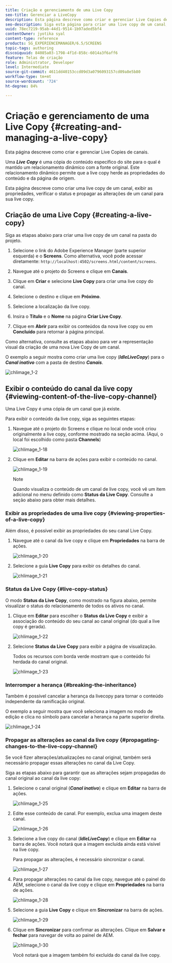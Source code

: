 ```yaml
---
title: Criação e gerenciamento de uma Live Copy
seo-title: Gerenciar a LiveCopy
description: Esta página descreve como criar e gerenciar Live Copies de canais.
seo-description: Siga esta página para criar uma live copy de um canal, exibir as propriedades, verificar o status e propagar as alterações de um canal para sua live copy.
uuid: 78ec7219-95ab-44d1-9514-1b97aded5bf4
contentOwner: jyotika syal
content-type: reference
products: SG_EXPERIENCEMANAGER/6.5/SCREENS
topic-tags: authoring
discoiquuid: 84085a03-1798-4f1d-858c-6014a3f6aff6
feature: Telas de criação
role: Administrator, Developer
level: Intermediate
source-git-commit: 4611dd40153ccd09d3a0796093157cd09a8e5b80
workflow-type: tm+mt
source-wordcount: '724'
ht-degree: 84%

---
```



# Criação e gerenciamento de uma Live Copy {#creating-and-managing-a-live-copy}

Esta página descreve como criar e gerenciar Live Copies de canais.

Uma ***Live Copy*** é uma cópia do conteúdo específico do site para o qual é mantido um relacionamento dinâmico com a fonte original. Este relacionamento dinâmico permite que a live copy herde as propriedades do conteúdo e da página de origem.

Esta página descreve como criar uma live copy de um canal, exibir as propriedades, verificar o status e propagar as alterações de um canal para sua live copy.


## Criação de uma Live Copy {#creating-a-live-copy}

Siga as etapas abaixo para criar uma live copy de um canal na pasta do projeto.

1. Selecione o link do Adobe Experience Manager (parte superior esquerda) e o **Screens**. Como alternativa, você pode acessar diretamente: `http://localhost:4502/screens.html/content/screens`.

1. Navegue até o projeto do Screens e clique em **Canais**.
1. Clique em **Criar** e selecione **Live Copy** para criar uma live copy do canal.

1. Selecione o destino e clique em **Próximo**.
1. Selecione a localização da live copy.
1. Insira o **Título** e o **Nome** na página **Criar Live Copy**.

1. Clique em **Abrir** para exibir os conteúdos da nova live copy ou em **Concluído** para retornar à página principal.

Como alternativa, consulte as etapas abaixo para ver a representação visual da criação de uma nova Live Copy de um canal.

O exemplo a seguir mostra como criar uma live copy (***IdleLiveCopy***) para o ***Canal inativo*** com a pasta de destino ***Canais***.

![chlimage_1-2](assets/chlimage_1-2.gif)

## Exibir o conteúdo do canal da live copy {#viewing-content-of-the-live-copy-channel}

Uma Live Copy é uma cópia de um canal que já existe.

Para exibir o conteúdo da live copy, siga as seguintes etapas:

1. Navegue até o projeto do Screens e clique no local onde você criou originalmente a live copy, conforme mostrado na seção acima. (Aqui, o local foi escolhido como pasta **Channels**)

   ![chlimage_1-18](assets/chlimage_1-18.png)

1. Clique em **Editar** na barra de ações para exibir o conteúdo no canal.

   ![chlimage_1-19](assets/chlimage_1-19.png)

   >[!NOTE]
   >
   >Quando visualiza o conteúdo de um canal de live copy, você vê um item adicional no menu definido como **Status da Live Copy**. Consulte a seção abaixo para obter mais detalhes.

### Exibir as propriedades de uma live copy {#viewing-properties-of-a-live-copy}

Além disso, é possível exibir as propriedades do seu canal Live Copy.

1. Navegue até o canal da live copy e clique em **Propriedades** na barra de ações.

   ![chlimage_1-20](assets/chlimage_1-20.png)

1. Selecione a guia **Live Copy** para exibir os detalhes do canal.

   ![chlimage_1-21](assets/chlimage_1-21.png)

### Status da Live Copy    {#live-copy-status}

O modo **Status da Live Copy**, como mostrado na figura abaixo, permite visualizar o status do relacionamento de todos os ativos no canal.

1. Clique em **Editar** para escolher o **Status da Live Copy** e exibir a associação do conteúdo do seu canal ao canal original (do qual a live copy é gerada).

   ![chlimage_1-22](assets/chlimage_1-22.png)

1. Selecione **Status da Live Copy** para exibir a página de visualização.

   Todos os recursos com borda verde mostram que o conteúdo foi herdada do canal original.

   ![chlimage_1-23](assets/chlimage_1-23.png)

### Interromper a herança {#breaking-the-inheritance}

Também é possível cancelar a herança da livecopy para tornar o conteúdo independente da ramificação original.

O exemplo a seguir mostra que você seleciona a imagem no modo de edição e clica no símbolo para cancelar a herança na parte superior direita.

![chlimage_1-24](assets/chlimage_1-24.png)

### Propagar as alterações ao canal da live copy {#propagating-changes-to-the-live-copy-channel}

Se você fizer alterações/atualizações no canal original, também será necessário propagar essas alterações no canal da Live Copy.

Siga as etapas abaixo para garantir que as alterações sejam propagadas do canal original ao canal da live copy:

1. Selecione o canal original (***Canal inativo***) e clique em **Editar** na barra de ações.

   ![chlimage_1-25](assets/chlimage_1-25.png)

1. Edite esse conteúdo de canal. Por exemplo, exclua uma imagem deste canal.

   ![chlimage_1-26](assets/chlimage_1-26.png)

1. Selecione a live copy do canal (***IdleLiveCopy***) e clique em **Editar** na barra de ações. Você notará que a imagem excluída ainda está visível na live copy.

   Para propagar as alterações, é necessário sincronizar o canal.

   ![chlimage_1-27](assets/chlimage_1-27.png)

1. Para propagar alterações no canal da live copy, navegue até o painel do AEM, selecione o canal da live copy e clique em **Propriedades** na barra de ações.

   ![chlimage_1-28](assets/chlimage_1-28.png)

1. Selecione a guia **Live Copy** e clique em **Sincronizar** na barra de ações.

   ![chlimage_1-29](assets/chlimage_1-29.png)

1. Clique em **Sincronizar** para confirmar as alterações. Clique em **Salvar e fechar** para navegar de volta ao painel de AEM.

   ![chlimage_1-30](assets/chlimage_1-30.png)

   Você notará que a imagem também foi excluída do canal da live copy.

